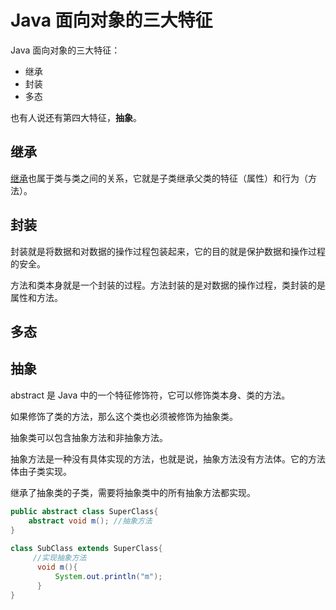 # Java 面向对象的三大特征

Java 面向对象的三大特征：

- 继承
- 封装
- 多态

也有人说还有第四大特征，**抽象**。

## 继承

[继承](./类和类的关系.md)也属于类与类之间的关系，它就是子类继承父类的特征（属性）和行为（方法）。



## 封装

封装就是将数据和对数据的操作过程包装起来，它的目的就是保护数据和操作过程的安全。

方法和类本身就是一个封装的过程。方法封装的是对数据的操作过程，类封装的是属性和方法。



## 多态





## 抽象

abstract 是 Java 中的一个特征修饰符，它可以修饰类本身、类的方法。

如果修饰了类的方法，那么这个类也必须被修饰为抽象类。

抽象类可以包含抽象方法和非抽象方法。

抽象方法是一种没有具体实现的方法，也就是说，抽象方法没有方法体。它的方法体由子类实现。

继承了抽象类的子类，需要将抽象类中的所有抽象方法都实现。

```java
public abstract class SuperClass{
    abstract void m(); //抽象方法
}
 
class SubClass extends SuperClass{
     //实现抽象方法
      void m(){
          System.out.println("m");
      }
}
```





